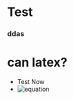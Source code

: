 # Test

### ddas

# can latex?

- Test Now
- ![equation](https://latex.codecogs.com/svg.image?\forall&space;,i&space;\in&space;\mathbb{R},:,i^2\geq&space;0)
